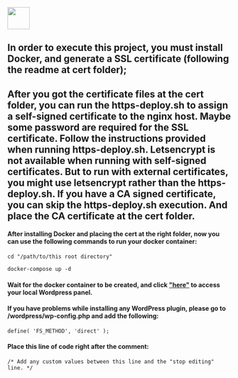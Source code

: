 <img align=center height=50 src="https://seeklogo.com/images/W/wordpress-logo-9F351E1870-seeklogo.com.png"></img>


 ## In order to execute this project, you must install Docker, and generate a SSL certificate (following the readme at cert folder);

 ## After you got the certificate files at the cert folder, you can run the https-deploy.sh to assign a self-signed certificate to the nginx host. Maybe some password are required for the SSL certificate. Follow the instructions provided when running https-deploy.sh. Letsencrypt is not available when running with self-signed certificates. But to run with external certificates, you might use letsencrypt rather than the https-deploy.sh. If you have a CA signed certificate, you can skip the https-deploy.sh execution. And place the CA certificate at the cert folder. 

 #### After installing Docker and placing the cert at the right folder, now you can use the following commands to run your docker container:

    cd "/path/to/this root directory"

    docker-compose up -d

#### Wait for the docker container to be created, and click ["here"]('https://localhost/wp-admin') to access your local Wordpress panel.

#### If you have problems while installing any WordPress plugin, please go to /wordpress/wp-config.php and add the following:

    define( 'FS_METHOD', 'direct' );

#### Place this line of code right after the comment:

    /* Add any custom values between this line and the "stop editing" line. */